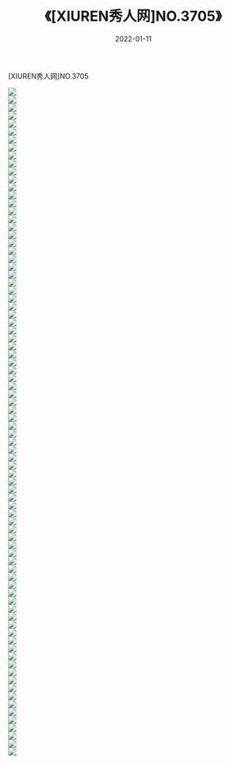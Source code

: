 ﻿---
layout: post
title:  《[XIUREN秀人网]NO.3705》
date:   2022-01-11
img: http://pic.660000.xyz/1:/秀人网/秀人网第04部分/[XIUREN秀人网]NO.3705/000.jpg
categories: [美女, 清纯, 唯美]
---

[XIUREN秀人网]NO.3705

 ![](http://pic.660000.xyz/1:/秀人网/秀人网第04部分/[XIUREN秀人网]NO.3705/001.jpg) <br>![](http://pic.660000.xyz/1:/秀人网/秀人网第04部分/[XIUREN秀人网]NO.3705/002.jpg) <br>![](http://pic.660000.xyz/1:/秀人网/秀人网第04部分/[XIUREN秀人网]NO.3705/003.jpg) <br>![](http://pic.660000.xyz/1:/秀人网/秀人网第04部分/[XIUREN秀人网]NO.3705/004.jpg) <br>![](http://pic.660000.xyz/1:/秀人网/秀人网第04部分/[XIUREN秀人网]NO.3705/005.jpg) <br>![](http://pic.660000.xyz/1:/秀人网/秀人网第04部分/[XIUREN秀人网]NO.3705/006.jpg) <br>![](http://pic.660000.xyz/1:/秀人网/秀人网第04部分/[XIUREN秀人网]NO.3705/007.jpg) <br>![](http://pic.660000.xyz/1:/秀人网/秀人网第04部分/[XIUREN秀人网]NO.3705/008.jpg) <br>![](http://pic.660000.xyz/1:/秀人网/秀人网第04部分/[XIUREN秀人网]NO.3705/009.jpg) <br>![](http://pic.660000.xyz/1:/秀人网/秀人网第04部分/[XIUREN秀人网]NO.3705/010.jpg) <br>![](http://pic.660000.xyz/1:/秀人网/秀人网第04部分/[XIUREN秀人网]NO.3705/011.jpg) <br>![](http://pic.660000.xyz/1:/秀人网/秀人网第04部分/[XIUREN秀人网]NO.3705/012.jpg) <br>![](http://pic.660000.xyz/1:/秀人网/秀人网第04部分/[XIUREN秀人网]NO.3705/013.jpg) <br>![](http://pic.660000.xyz/1:/秀人网/秀人网第04部分/[XIUREN秀人网]NO.3705/014.jpg) <br>![](http://pic.660000.xyz/1:/秀人网/秀人网第04部分/[XIUREN秀人网]NO.3705/015.jpg) <br>![](http://pic.660000.xyz/1:/秀人网/秀人网第04部分/[XIUREN秀人网]NO.3705/016.jpg) <br>![](http://pic.660000.xyz/1:/秀人网/秀人网第04部分/[XIUREN秀人网]NO.3705/017.jpg) <br>![](http://pic.660000.xyz/1:/秀人网/秀人网第04部分/[XIUREN秀人网]NO.3705/018.jpg) <br>![](http://pic.660000.xyz/1:/秀人网/秀人网第04部分/[XIUREN秀人网]NO.3705/019.jpg) <br>![](http://pic.660000.xyz/1:/秀人网/秀人网第04部分/[XIUREN秀人网]NO.3705/020.jpg) <br>![](http://pic.660000.xyz/1:/秀人网/秀人网第04部分/[XIUREN秀人网]NO.3705/021.jpg) <br>![](http://pic.660000.xyz/1:/秀人网/秀人网第04部分/[XIUREN秀人网]NO.3705/022.jpg) <br>![](http://pic.660000.xyz/1:/秀人网/秀人网第04部分/[XIUREN秀人网]NO.3705/023.jpg) <br>![](http://pic.660000.xyz/1:/秀人网/秀人网第04部分/[XIUREN秀人网]NO.3705/024.jpg) <br>![](http://pic.660000.xyz/1:/秀人网/秀人网第04部分/[XIUREN秀人网]NO.3705/025.jpg) <br>![](http://pic.660000.xyz/1:/秀人网/秀人网第04部分/[XIUREN秀人网]NO.3705/026.jpg) <br>![](http://pic.660000.xyz/1:/秀人网/秀人网第04部分/[XIUREN秀人网]NO.3705/027.jpg) <br>![](http://pic.660000.xyz/1:/秀人网/秀人网第04部分/[XIUREN秀人网]NO.3705/028.jpg) <br>![](http://pic.660000.xyz/1:/秀人网/秀人网第04部分/[XIUREN秀人网]NO.3705/029.jpg) <br>![](http://pic.660000.xyz/1:/秀人网/秀人网第04部分/[XIUREN秀人网]NO.3705/030.jpg) <br>![](http://pic.660000.xyz/1:/秀人网/秀人网第04部分/[XIUREN秀人网]NO.3705/031.jpg) <br>![](http://pic.660000.xyz/1:/秀人网/秀人网第04部分/[XIUREN秀人网]NO.3705/032.jpg) <br>![](http://pic.660000.xyz/1:/秀人网/秀人网第04部分/[XIUREN秀人网]NO.3705/033.jpg) <br>![](http://pic.660000.xyz/1:/秀人网/秀人网第04部分/[XIUREN秀人网]NO.3705/034.jpg) <br>![](http://pic.660000.xyz/1:/秀人网/秀人网第04部分/[XIUREN秀人网]NO.3705/035.jpg) <br>![](http://pic.660000.xyz/1:/秀人网/秀人网第04部分/[XIUREN秀人网]NO.3705/036.jpg) <br>![](http://pic.660000.xyz/1:/秀人网/秀人网第04部分/[XIUREN秀人网]NO.3705/037.jpg) <br>![](http://pic.660000.xyz/1:/秀人网/秀人网第04部分/[XIUREN秀人网]NO.3705/038.jpg) <br>![](http://pic.660000.xyz/1:/秀人网/秀人网第04部分/[XIUREN秀人网]NO.3705/039.jpg) <br>![](http://pic.660000.xyz/1:/秀人网/秀人网第04部分/[XIUREN秀人网]NO.3705/040.jpg) <br>![](http://pic.660000.xyz/1:/秀人网/秀人网第04部分/[XIUREN秀人网]NO.3705/041.jpg) <br>![](http://pic.660000.xyz/1:/秀人网/秀人网第04部分/[XIUREN秀人网]NO.3705/042.jpg) <br>![](http://pic.660000.xyz/1:/秀人网/秀人网第04部分/[XIUREN秀人网]NO.3705/043.jpg) <br>![](http://pic.660000.xyz/1:/秀人网/秀人网第04部分/[XIUREN秀人网]NO.3705/044.jpg) <br>![](http://pic.660000.xyz/1:/秀人网/秀人网第04部分/[XIUREN秀人网]NO.3705/045.jpg) <br>![](http://pic.660000.xyz/1:/秀人网/秀人网第04部分/[XIUREN秀人网]NO.3705/046.jpg) <br>![](http://pic.660000.xyz/1:/秀人网/秀人网第04部分/[XIUREN秀人网]NO.3705/047.jpg) <br>![](http://pic.660000.xyz/1:/秀人网/秀人网第04部分/[XIUREN秀人网]NO.3705/048.jpg) <br>![](http://pic.660000.xyz/1:/秀人网/秀人网第04部分/[XIUREN秀人网]NO.3705/049.jpg) <br>![](http://pic.660000.xyz/1:/秀人网/秀人网第04部分/[XIUREN秀人网]NO.3705/050.jpg) <br>![](http://pic.660000.xyz/1:/秀人网/秀人网第04部分/[XIUREN秀人网]NO.3705/051.jpg) <br>![](http://pic.660000.xyz/1:/秀人网/秀人网第04部分/[XIUREN秀人网]NO.3705/052.jpg) <br>![](http://pic.660000.xyz/1:/秀人网/秀人网第04部分/[XIUREN秀人网]NO.3705/053.jpg) <br>![](http://pic.660000.xyz/1:/秀人网/秀人网第04部分/[XIUREN秀人网]NO.3705/054.jpg) <br>![](http://pic.660000.xyz/1:/秀人网/秀人网第04部分/[XIUREN秀人网]NO.3705/055.jpg) <br>![](http://pic.660000.xyz/1:/秀人网/秀人网第04部分/[XIUREN秀人网]NO.3705/056.jpg) <br>![](http://pic.660000.xyz/1:/秀人网/秀人网第04部分/[XIUREN秀人网]NO.3705/057.jpg) <br>![](http://pic.660000.xyz/1:/秀人网/秀人网第04部分/[XIUREN秀人网]NO.3705/058.jpg) <br>![](http://pic.660000.xyz/1:/秀人网/秀人网第04部分/[XIUREN秀人网]NO.3705/059.jpg) <br>![](http://pic.660000.xyz/1:/秀人网/秀人网第04部分/[XIUREN秀人网]NO.3705/060.jpg) <br>![](http://pic.660000.xyz/1:/秀人网/秀人网第04部分/[XIUREN秀人网]NO.3705/061.jpg) <br>![](http://pic.660000.xyz/1:/秀人网/秀人网第04部分/[XIUREN秀人网]NO.3705/062.jpg) <br>![](http://pic.660000.xyz/1:/秀人网/秀人网第04部分/[XIUREN秀人网]NO.3705/063.jpg) <br>![](http://pic.660000.xyz/1:/秀人网/秀人网第04部分/[XIUREN秀人网]NO.3705/064.jpg) <br>![](http://pic.660000.xyz/1:/秀人网/秀人网第04部分/[XIUREN秀人网]NO.3705/065.jpg) <br>![](http://pic.660000.xyz/1:/秀人网/秀人网第04部分/[XIUREN秀人网]NO.3705/066.jpg) <br>![](http://pic.660000.xyz/1:/秀人网/秀人网第04部分/[XIUREN秀人网]NO.3705/067.jpg) <br>![](http://pic.660000.xyz/1:/秀人网/秀人网第04部分/[XIUREN秀人网]NO.3705/068.jpg) <br>![](http://pic.660000.xyz/1:/秀人网/秀人网第04部分/[XIUREN秀人网]NO.3705/069.jpg) <br>![](http://pic.660000.xyz/1:/秀人网/秀人网第04部分/[XIUREN秀人网]NO.3705/070.jpg) <br>![](http://pic.660000.xyz/1:/秀人网/秀人网第04部分/[XIUREN秀人网]NO.3705/071.jpg) <br>![](http://pic.660000.xyz/1:/秀人网/秀人网第04部分/[XIUREN秀人网]NO.3705/072.jpg) <br>![](http://pic.660000.xyz/1:/秀人网/秀人网第04部分/[XIUREN秀人网]NO.3705/073.jpg) <br>![](http://pic.660000.xyz/1:/秀人网/秀人网第04部分/[XIUREN秀人网]NO.3705/074.jpg) <br>![](http://pic.660000.xyz/1:/秀人网/秀人网第04部分/[XIUREN秀人网]NO.3705/075.jpg) <br>![](http://pic.660000.xyz/1:/秀人网/秀人网第04部分/[XIUREN秀人网]NO.3705/076.jpg) <br>![](http://pic.660000.xyz/1:/秀人网/秀人网第04部分/[XIUREN秀人网]NO.3705/077.jpg) <br>![](http://pic.660000.xyz/1:/秀人网/秀人网第04部分/[XIUREN秀人网]NO.3705/078.jpg) <br>![](http://pic.660000.xyz/1:/秀人网/秀人网第04部分/[XIUREN秀人网]NO.3705/079.jpg) <br>![](http://pic.660000.xyz/1:/秀人网/秀人网第04部分/[XIUREN秀人网]NO.3705/080.jpg) <br>![](http://pic.660000.xyz/1:/秀人网/秀人网第04部分/[XIUREN秀人网]NO.3705/081.jpg) <br>![](http://pic.660000.xyz/1:/秀人网/秀人网第04部分/[XIUREN秀人网]NO.3705/082.jpg) <br>![](http://pic.660000.xyz/1:/秀人网/秀人网第04部分/[XIUREN秀人网]NO.3705/083.jpg) <br>![](http://pic.660000.xyz/1:/秀人网/秀人网第04部分/[XIUREN秀人网]NO.3705/084.jpg) <br>